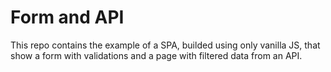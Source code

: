 # Form and API

This repo contains the example of a SPA, builded using only vanilla JS, that show a form with validations and a page with filtered data from an API.

<!-- A demo can be seen [Here](https://github.com/lucasforte) -->